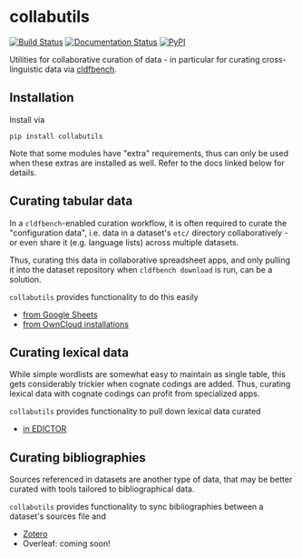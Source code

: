 # collabutils

[![Build Status](https://github.com/dlce-eva/collabutils/workflows/tests/badge.svg)](https://github.com/dlce-eva/collabutils/actions?query=workflow%3Atests)
[![Documentation Status](https://readthedocs.org/projects/collabutils/badge/?version=latest)](https://collabutils.readthedocs.io/en/latest/?badge=latest)
[![PyPI](https://img.shields.io/pypi/v/collabutils.svg)](https://pypi.org/project/collabutils)


Utilities for collaborative curation of data - in particular for curating cross-linguistic data via
[cldfbench](https://github.com/cldf/cldfbench).


## Installation

Install via
```shell
pip install collabutils
```

Note that some modules have "extra" requirements, thus can only be used when these extras are
installed as well. Refer to the docs linked below for details.


## Curating tabular data

In a `cldfbench`-enabled curation workflow, it is often required to curate the
"configuration data", i.e. data in a dataset's `etc/` directory collaboratively -
or even share it (e.g. language lists) across multiple datasets.

Thus, curating this data in collaborative spreadsheet apps, and only pulling it into
the dataset repository when `cldfbench download` is run, can be a solution.

`collabutils` provides functionality to do this easily

- [from Google Sheets](https://collabutils.readthedocs.io/en/latest/googlesheets.html)
- [from OwnCloud installations](https://collabutils.readthedocs.io/en/latest/oc.html)


## Curating lexical data

While simple wordlists are somewhat easy to maintain as single table, this gets
considerably trickier when cognate codings are added. Thus, curating lexical
data with cognate codings can profit from specialized apps.

`collabutils` provides functionality to pull down lexical data curated

- [in EDICTOR](https://collabutils.readthedocs.io/en/latest/edictor.html)


## Curating bibliographies

Sources referenced in datasets are another type of data, that may be better curated
with tools tailored to bibliographical data.

`collabutils` provides functionality to sync bibliographies between a dataset's
sources file and

- [Zotero](https://collabutils.readthedocs.io/en/latest/zotero.html)
- Overleaf: coming soon!

